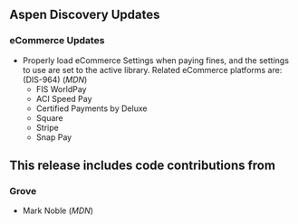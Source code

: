 ## Aspen Discovery Updates
### eCommerce Updates
- Properly load eCommerce Settings when paying fines, and the settings to use are set to the active library. Related eCommerce platforms are: (DIS-964) (*MDN*)
  - FIS WorldPay
  - ACI Speed Pay
  - Certified Payments by Deluxe
  - Square
  - Stripe 
  - Snap Pay

## This release includes code contributions from
### Grove
- Mark Noble (*MDN*)
